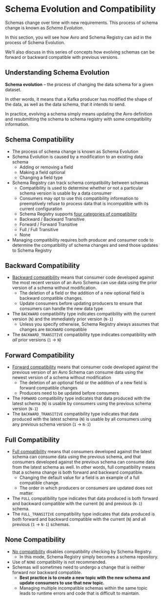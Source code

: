 # Schema Evolution and Compatibility

Schemas change over time with new requirements. This process of schema change is known as _Schema Evolution_.

In this section, you will see how Avro and Schema Registry can aid in the process of Schema Evolution.

We’ll also discuss in this series of concepts how evolving schemas can be forward or backward compatible with previous versions.

## Understanding Schema Evolution

**Schema evolution** – the process of changing the data schema for a given dataset.

In other words, it means that a Kafka producer has modified the shape of the data, as well as the data schema, that it intends to send.

In practice, evolving a schema simply means updating the Avro definition and resubmitting the schema to schema registry with some compatibility information.

## Schema Compatibility

- The process of schema change is known as Schema Evolution
- Schema Evolution is caused by a modification to an existing data schema
  - Adding or removing a field
  - Making a field optional
  - Changing a field type
- Schema Registry can track schema compatibility between schemas
  - Compatibility is used to determine whether or not a particular schema version is usable by a data consumer
  - Consumers may opt to use this compatibility information to preemptively refuse to process data that is incompatible with its current configuration
  - Schema Registry supports [four categories of compatibility](https://docs.confluent.io/platform/current/schema-registry/fundamentals/schema-evolution.html)
  - Backward / Backward Transitive
  - Forward / Forward Transitive
  - Full / Full Transitive
  - None
- Managing compatibility requires both producer and consumer code to determine the compatibility of schema changes and send those updates to Schema Registry

## Backward Compatibility

- [Backward compatibility](https://docs.confluent.io/platform/current/schema-registry/fundamentals/schema-evolution.html#backward-compatibility) means that consumer code developed against the most recent version of an Avro Schema can use data using the prior version of a schema without modification.
  - The deletion of a field or the addition of a new optional field is backward compatible changes.
  - Update consumers before updating producers to ensure that consumers can handle the new data type
- The `BACKWARD` compatibility type indicates compatibility with the current version (`N`) and the immediately prior version (`N-1`)
  - Unless you specify otherwise, Schema Registry always assumes that changes are `BACKWARD` compatible
- The `BACKWARD_TRANSITIVE` compatibility type indicates compatibility with _all_ prior versions (`1` → `N`)

## Forward Compatibility

- [Forward compatibility](https://docs.confluent.io/platform/current/schema-registry/fundamentals/schema-evolution.html#forward-compatibility) means that consumer code developed against the previous version of an Avro Schema can consume data using the newest version of a schema without modification
  - The deletion of an optional field or the addition of a new field is forward compatible changes
  - Producers need to be updated before consumers
- The `FORWARD` compatibility type indicates that data produced with the latest schema (`N`) is usable by consumers using the previous schema version (`N-1`)
- The `BACKWARD_TRANSITIVE` compatibility type indicates that data produced with the latest schema (`N`) is usable by all consumers using any previous schema version (`1` → `N-1`)

## Full Compatibility

- [Full compatibility](https://docs.confluent.io/platform/current/schema-registry/fundamentals/schema-evolution.html#full-compatibility) means that consumers developed against the latest schema can consume data using the previous schema, and that consumers developed against the previous schema can consume data from the latest schema as well. In other words, full compatibility means that a schema change is both forward and backward compatible.
  - Changing the default value for a field is an example of a full compatible change.
  - The order in which producers or consumers are updated does not matter.
- The `FULL` compatibility type indicates that data produced is both forward and backward compatible with the current (`N`) and previous (`N-1`) schema.
- The `FULL_TRANSITIVE` compatibility type indicates that data produced is both forward and backward compatible with the current (`N`) and all previous (`1` → `N-1`) schemas.

## None Compatibility

- [No compatibility](https://docs.confluent.io/platform/current/schema-registry/fundamentals/schema-evolution.html#no-compatibility-checking) disables compatibility checking by Schema Registry.
  - In this mode, Schema Registry simply becomes a schema repository.
- Use of `NONE` compatibility is not recommended.
- Schemas will sometimes need to undergo a change that is neither forward nor backward compatible.
  - **Best practice is to create a new topic with the new schema and update consumers to use that new topic.**
  - Managing multiple incompatible schemas within the same topic leads to runtime errors and code that is difficult to maintain.
